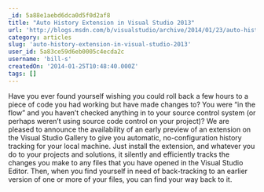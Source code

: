```yaml
---
_id: 5a88e1aebd6dca0d5f0d2af8
title: "Auto History Extension in Visual Studio 2013"
url: 'http://blogs.msdn.com/b/visualstudio/archive/2014/01/23/auto-history-extension-in-visual-studio-2013.aspx'
category: articles
slug: 'auto-history-extension-in-visual-studio-2013'
user_id: 5a83ce59d6eb0005c4ecda2c
username: 'bill-s'
createdOn: '2014-01-25T10:48:40.000Z'
tags: []
---
```


Have you ever found yourself wishing you could roll back a few hours to a piece of code you had working but have made changes to? You were “in the flow” and you haven’t checked anything in to your source control system (or perhaps weren’t using source code control on your project)? We are pleased to announce the availability of an early preview of an extension on the Visual Studio Gallery to give you automatic, no-configuration history tracking for your local machine. Just install the extension, and whatever you do to your projects and solutions, it silently and efficiently tracks the changes you make to any files that you have opened in the Visual Studio Editor. Then, when you find yourself in need of back-tracking to an earlier version of one or more of your files, you can find your way back to it.
